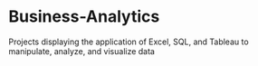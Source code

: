 # Business-Analytics
Projects displaying the application of Excel, SQL, and Tableau to manipulate, analyze, and visualize data 
